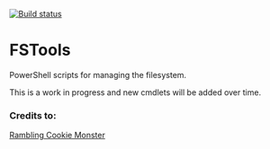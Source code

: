[![Build status](https://ci.appveyor.com/api/projects/status/xrb0r45j7ba746bl/branch/master?svg=true)](https://ci.appveyor.com/project/rbernardino/fstools/branch/master)

# FSTools
PowerShell scripts for managing the filesystem.

This is a work in progress and new cmdlets will be added over time.

### Credits to:

[Rambling Cookie Monster][RCM]

[RCM]:<http://ramblingcookiemonster.github.io/PSDeploy-Inception/>
